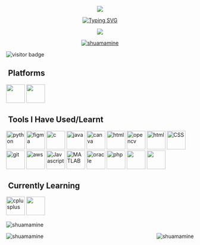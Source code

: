 <p align="center">
  <img src="https://capsule-render.vercel.app/api?type=rounded-&color=0:c2e59c,100:64b3f4&text=Hello%20Everyone!&fontColor=271b67&height=100&section=header"/>
</p>
<p align="center">
<a href="https://git.io/typing-svg"><img src="https://readme-typing-svg.demolab.com?font=Montserrat&weight=700&size=24&pause=1000&color=2CF7B1&center=true&vCenter=true&width=435&lines=I+am+Senjuti+Saha;I+am+a+CSE+undergrad;I+like+tech+%2C+games+and+anime" alt="Typing SVG" /></a></p>
<p align="center">
      <img src="https://media.tenor.com/gWrScqSRus8AAAAC/twilight-spyxfamily-glasses.gif"/>
</p>
<p align="center"> <div align="center"> <a href="https://github.com/ryo-ma/github-profile-trophy"><img src="https://github-profile-trophy.vercel.app/?username=shuamamine&theme=nord&no-frame=true&no-bg=true&margin-w=6&column=6&title=Stars,Followers,Experience,Commits,Repositories" alt="shuamamine" /></a> </div></p>

 <img src="https://visitor-badge.laobi.icu/badge?page_id=shuamamine.shuamamine" alt="visitor badge"/>
<h2> &nbsp;Platforms</h2>
<p align="left"> 
<img src="https://icons.iconarchive.com/icons/dakirby309/simply-styled/48/OS-Linux-icon.png" width="50" height="50">
<img src="https://icons.iconarchive.com/icons/dakirby309/windows-8-metro/48/Folders-OS-Windows-8-Metro-icon.png" width="50" height="50">
</p>
<h2> &nbsp;Tools I Have Used/Learnt</h2>
<p align="left"> 
  <img src="https://cdn.jsdelivr.net/gh/devicons/devicon/icons/python/python-original.svg" alt="python" width="50" height="50" />
  <img src="https://cdn.jsdelivr.net/gh/devicons/devicon/icons/figma/figma-original.svg" alt="figma" width="50" height="50"/>
  <img src="https://cdn.jsdelivr.net/gh/devicons/devicon/icons/c/c-original.svg" alt="c" width="50" height="50"/>
  <img src="https://cdn.jsdelivr.net/gh/devicons/devicon/icons/java/java-original.svg" alt="java" width="50" height="50"/>
  <img src="https://cdn.jsdelivr.net/gh/devicons/devicon/icons/canva/canva-original.svg" alt="canva" width="50" height="50" />
   <img src="https://cdn.jsdelivr.net/gh/devicons/devicon/icons/arduino/arduino-original-wordmark.svg" alt="html" width="50" height="50"/>
   <img src="https://www.vectorlogo.zone/logos/opencv/opencv-icon.svg" alt="opencv" width="50" height="50"/>
  <img src="https://cdn.jsdelivr.net/gh/devicons/devicon/icons/html5/html5-original.svg" alt="html" width="50" height="50"/>
   <img src="https://cdn.jsdelivr.net/gh/devicons/devicon/icons/css3/css3-original-wordmark.svg" alt="CSS" width="50" height="50"/> 
  <img src="https://cdn.jsdelivr.net/gh/devicons/devicon/icons/git/git-original.svg" alt="git" width="50" height="50" /> 
 <img src="https://github.com/shuamamine/shuamamine/assets/113691557/ac294e8e-02e9-489c-b7f6-e8f47d48619e" alt="aws" width="50" height="50" />
 <img src="https://cdn.jsdelivr.net/gh/devicons/devicon/icons/javascript/javascript-original.svg" alt="Javascript" width="50" height="50"/>
  <img src="https://cdn.jsdelivr.net/gh/devicons/devicon@latest/icons/matlab/matlab-original.svg" alt="MATLAB" width="50" height="50"/>  
  <img src="https://cdn.jsdelivr.net/gh/devicons/devicon@latest/icons/oracle/oracle-original.svg" alt="oracle" width="50" height="50"/>
  <img src="https://cdn.jsdelivr.net/gh/devicons/devicon@latest/icons/php/php-original.svg" alt="php" width="50" height="50"/>
  <img src="https://cdn.jsdelivr.net/gh/devicons/devicon@latest/icons/sass/sass-original.svg" width="50" height="50"/>
  <img src="https://cdn.jsdelivr.net/gh/devicons/devicon@latest/icons/bootstrap/bootstrap-original-wordmark.svg" width="50" height="50"/>
 </p>
 <h2> &nbsp;Currently Learning</h2>
 <p align="left"> 
  <img src="https://cdn.jsdelivr.net/gh/devicons/devicon/icons/cplusplus/cplusplus-original.svg" alt="cplusplus" width="50" height="50"/>
 <img src="https://cdn.jsdelivr.net/gh/devicons/devicon@latest/icons/tailwindcss/tailwindcss-original.svg" width="50" height="50" />          
  </p>
<p><img align="center" src="https://github-readme-stats-sigma-five.vercel.app/api?username=shuamamine&show_icons=true&locale=en&count_private=true&theme=tokyonight" alt="shuamamine" /></p>
<p><img align="left" src="https://github-readme-stats.vercel.app/api/top-langs/?username=shuamamine&hide_progress=true&theme=tokyonight"align="center" alt="shuamamine" ></p>
<p><img align="right" src="https://streak-stats.demolab.com?user=shuamamine&count_private=true&theme=tokyonight-duo&border_radius=5" align="center" alt="shuamamine" /></p>
<!--
**shuamamine/shuamamine** is a ✨ _special_ ✨ repository because its `README.md` (this file) appears on your GitHub profile.

Here are some ideas to get you started:

- 🔭 I’m currently working on ...
- 🌱 I’m currently learning ...
- 👯 I’m looking to collaborate on ...
- 🤔 I’m looking for help with ...
- 💬 Ask me about ...
- 📫 How to reach me: ...
- 😄 Pronouns: ...
- ⚡ Fun fact: ...
-->
